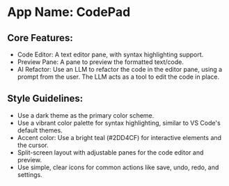 # **App Name**: CodePad

## Core Features:

- Code Editor: A text editor pane, with syntax highlighting support.
- Preview Pane: A pane to preview the formatted text/code.
- AI Refactor: Use an LLM to refactor the code in the editor pane, using a prompt from the user. The LLM acts as a tool to edit the code in place.

## Style Guidelines:

- Use a dark theme as the primary color scheme.
- Use a vibrant color palette for syntax highlighting, similar to VS Code's default themes.
- Accent color: Use a bright teal (#2DD4CF) for interactive elements and the cursor.
- Split-screen layout with adjustable panes for the code editor and preview.
- Use simple, clear icons for common actions like save, undo, redo, and settings.